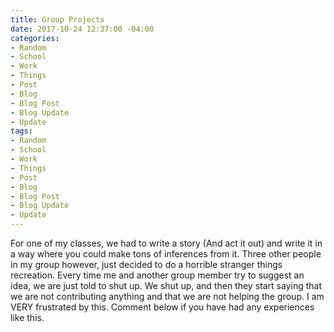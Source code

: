 ```yaml
---
title: Group Projects
date: 2017-10-24 12:37:00 -04:00
categories:
- Random
- School
- Work
- Things
- Post
- Blog
- Blog Post
- Blog Update
- Update
tags:
- Random
- School
- Work
- Things
- Post
- Blog
- Blog Post
- Blog Update
- Update
---
```


For one of my classes, we had to write a story (And act it out) and write it in a way where you could make tons of inferences from it. Three other people in my group however, just decided to do a horrible stranger things recreation. Every time me and another group member try to suggest an idea, we are just told to shut up. We shut up, and then they start saying that we are not contributing anything and that we are not helping the group. I am VERY frustrated by this. Comment below if you have had any experiences like this.